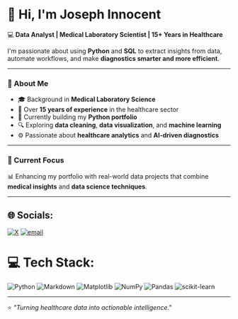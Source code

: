 # 👋 Hi, I'm Joseph Innocent  

💻 **Data Analyst | Medical Laboratory Scientist | 15+ Years in Healthcare**

I'm passionate about using **Python** and **SQL** to extract insights from data, automate workflows, and make **diagnostics smarter and more efficient**.  

---

### 🧠 About Me  
- 🎓 Background in **Medical Laboratory Science**  
- 🧩 Over **15 years of experience** in the healthcare sector  
- 🐍 Currently building my **Python portfolio**  
- 🔍 Exploring **data cleaning**, **data visualization**, and **machine learning**  
- ⚙️ Passionate about **healthcare analytics** and **AI-driven diagnostics**

---

### 🚀 Current Focus  
📊 Enhancing my portfolio with real-world data projects that combine **medical insights** and **data science techniques**.

---


## 🌐 Socials:
[![X](https://img.shields.io/badge/X-black.svg?logo=X&logoColor=white)](https://x.com/innocentjoe13) [![email](https://img.shields.io/badge/Email-D14836?logo=gmail&logoColor=white)](mailto:innocentjoseph054@gmail.com) 

# 💻 Tech Stack:
![Python](https://img.shields.io/badge/python-3670A0?style=for-the-badge&logo=python&logoColor=ffdd54) ![Markdown](https://img.shields.io/badge/markdown-%23000000.svg?style=for-the-badge&logo=markdown&logoColor=white) ![Matplotlib](https://img.shields.io/badge/Matplotlib-%23ffffff.svg?style=for-the-badge&logo=Matplotlib&logoColor=black) ![NumPy](https://img.shields.io/badge/numpy-%23013243.svg?style=for-the-badge&logo=numpy&logoColor=white) ![Pandas](https://img.shields.io/badge/pandas-%23150458.svg?style=for-the-badge&logo=pandas&logoColor=white) ![scikit-learn](https://img.shields.io/badge/scikit--learn-%23F7931E.svg?style=for-the-badge&logo=scikit-learn&logoColor=white)

---

⭐️ *"Turning healthcare data into actionable intelligence."*
